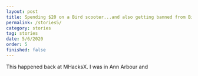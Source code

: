 ```yaml
---
layout: post
title: Spending $20 on a Bird scooter...and also getting banned from Bird Scooter
permalink: /stories5/
category: stories
tag: stories
date: 5/6/2020
order: 5
finished: false
---
```


This happened back at MHacksX. I was in Ann Arbour and
